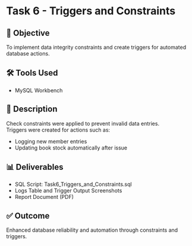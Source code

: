 # Task 6 - Triggers and Constraints

## 🎯 Objective
To implement data integrity constraints and create triggers for automated database actions.

## 🛠️ Tools Used
- MySQL Workbench

## 📘 Description
Check constraints were applied to prevent invalid data entries.  
Triggers were created for actions such as:
- Logging new member entries
- Updating book stock automatically after issue

## 📊 Deliverables
- SQL Script: Task6_Triggers_and_Constraints.sql
- Logs Table and Trigger Output Screenshots
- Report Document (PDF)

## ✅ Outcome
Enhanced database reliability and automation through constraints and triggers.
